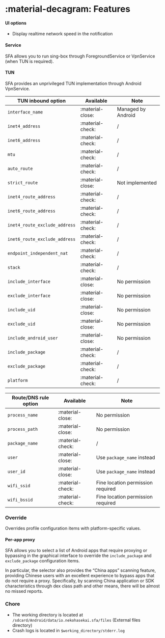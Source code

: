 # :material-decagram: Features

#### UI options

* Display realtime network speed in the notification

#### Service

SFA allows you to run sing-box through ForegroundService or VpnService (when TUN is required).

#### TUN

SFA provides an unprivileged TUN implementation through Android VpnService.

| TUN inbound option            | Available        | Note               |
|-------------------------------|------------------|--------------------|
| `interface_name`              | :material-close: | Managed by Android |
| `inet4_address`               | :material-check: | /                  |
| `inet6_address`               | :material-check: | /                  |
| `mtu`                         | :material-check: | /                  |
| `auto_route`                  | :material-check: | /                  |
| `strict_route`                | :material-close: | Not implemented    |
| `inet4_route_address`         | :material-check: | /                  |
| `inet6_route_address`         | :material-check: | /                  |
| `inet4_route_exclude_address` | :material-check: | /                  |
| `inet6_route_exclude_address` | :material-check: | /                  |
| `endpoint_independent_nat`    | :material-check: | /                  |
| `stack`                       | :material-check: | /                  |
| `include_interface`           | :material-close: | No permission      |
| `exclude_interface`           | :material-close: | No permission      |
| `include_uid`                 | :material-close: | No permission      |
| `exclude_uid`                 | :material-close: | No permission      |
| `include_android_user`        | :material-close: | No permission      |
| `include_package`             | :material-check: | /                  |
| `exclude_package`             | :material-check: | /                  |
| `platform`                    | :material-check: | /                  |

| Route/DNS rule option | Available        | Note                              |
|-----------------------|------------------|-----------------------------------|
| `process_name`        | :material-close: | No permission                     |
| `process_path`        | :material-close: | No permission                     |
| `package_name`        | :material-check: | /                                 |
| `user`                | :material-close: | Use `package_name` instead        |
| `user_id`             | :material-close: | Use `package_name` instead        |
| `wifi_ssid`           | :material-check: | Fine location permission required |
| `wifi_bssid`          | :material-check: | Fine location permission required |

### Override

Overrides profile configuration items with platform-specific values.

#### Per-app proxy

SFA allows you to select a list of Android apps that require proxying or bypassing in the graphical interface to
override the `include_package` and `exclude_package` configuration items.

In particular, the selector also provides the “China apps” scanning feature, providing Chinese users with an excellent
experience to bypass apps that do not require a proxy. Specifically, by scanning China application or SDK
characteristics through dex class path and other means, there will be almost no missed reports.

### Chore

* The working directory is located at `/sdcard/Android/data/io.nekohasekai.sfa/files` (External files directory)
* Crash logs is located in `$working_directory/stderr.log`
